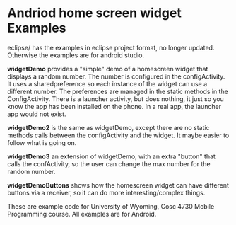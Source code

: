 Andriod home screen widget Examples
===========

eclipse/ has the examples in eclipse project format, no longer updated.  Otherwise the examples are for android studio.

<b>widgetDemo</b>  provides a "simple" demo of a homescreen widget that displays a random number.  The number is configured
in the configActivity.  It uses a sharedpreference so each instance of the widget can use a different number.  The preferences are
managed in the static methods in the ConfigActivity.  There is a launcher activity, but does nothing, it just so you know the app has
been installed on the phone.  In a real app, the launcher app would not exist.

<b>widgetDemo2</b> is the same as widgetDemo, except there are no static methods calls between the configActivity and the widget.
It maybe easier to follow what is going on.

<b>widgetDemo3</b> an extension of widgetDemo, with an extra "button" that calls the confActivity, so the user can change the max
number for the random number.

<b>widgetDemoButtons</b> shows how the homescreen widget can have different buttons via a receiver, so it can do more interesting/complex things.



These are example code for University of Wyoming, Cosc 4730 Mobile Programming course.
All examples are for Android.
